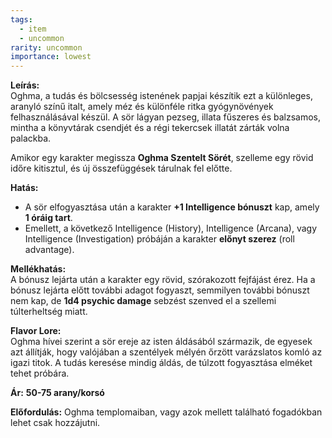 ```yaml
---
tags:
  - item
  - uncommon
rarity: uncommon
importance: lowest
---
```

**Leírás:**  
Oghma, a tudás és bölcsesség istenének papjai készítik ezt a különleges, aranyló színű italt, amely méz és különféle ritka gyógynövények felhasználásával készül. A sör lágyan pezseg, illata fűszeres és balzsamos, mintha a könyvtárak csendjét és a régi tekercsek illatát zárták volna palackba.

Amikor egy karakter megissza **Oghma Szentelt Sörét**, szelleme egy rövid időre kitisztul, és új összefüggések tárulnak fel előtte.

**Hatás:**

- A sör elfogyasztása után a karakter **+1 Intelligence bónuszt** kap, amely **1 óráig tart**.
- Emellett, a következő Intelligence (History), Intelligence (Arcana), vagy Intelligence (Investigation) próbáján a karakter **előnyt szerez** (roll advantage).

**Mellékhatás:**  
A bónusz lejárta után a karakter egy rövid, szórakozott fejfájást érez. Ha a bónusz lejárta előtt további adagot fogyaszt, semmilyen további bónuszt nem kap, de **1d4 psychic damage** sebzést szenved el a szellemi túlterheltség miatt.

**Flavor Lore:**  
Oghma hívei szerint a sör ereje az isten áldásából származik, de egyesek azt állítják, hogy valójában a szentélyek mélyén őrzött varázslatos komló az igazi titok. A tudás keresése mindig áldás, de túlzott fogyasztása elméket tehet próbára.

**Ár:**
**50-75 arany/korsó**

**Előfordulás:**
Oghma templomaiban, vagy azok mellett található fogadókban lehet csak hozzájutni.
